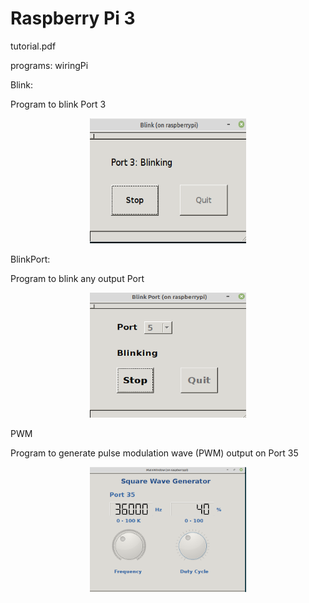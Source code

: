 # Raspberry Pi 3

tutorial.pdf

programs:
wiringPi

Blink:

Program to blink Port 3
<p align="center">
<img src="images/Blink.png" width="250" height="200">
</p>

BlinkPort:

Program to blink any output Port
<p align="center">
<img  src="images/BlinkPort.png" width="250" height="200">
</p>

PWM

Program to generate pulse modulation  wave (PWM) output on Port 35 
<p align="center">
<img src="images/PWM.png" width="250" height="200">
</p>
